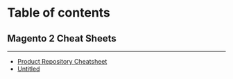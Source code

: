 # Table of contents

## Magento 2 Cheat Sheets

---

* [Product Repository Cheatsheet](PPRODUCT-REPOSITORY-CHEATSHEET.md)
* [Untitled](untitled.md)

